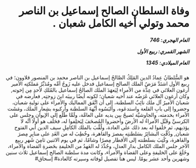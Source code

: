 <h1 dir="rtl">وفاة السلطان الصالح إسماعيل بن الناصر محمد وتولي أخيه الكامل شعبان .</h1>

<h5 dir="rtl">العام الهجري:  746

الشهر القمري: ربيع الأول

العام الميلادي: 1345</h5>

<p dir="rtl">هو السُّلطانُ عِمادُ الدين المَلِكُ الصَّالحُ إسماعيل بن الناصر محمد بن المنصور قلاوون؛ في ربيع الأول اشتَدَّ مَرَضُ الملك الصالح إسماعيل فدخل عليه زَوجُ أمِّه ومُدَبِّرُ مَملكتِه الأمير أرغون العلائي في عِدَّة من الأمراء لِيَعهَدَ الملك الصالحُ إسماعيل بالمُلكِ لأحدٍ مِن إخوته, وكان أرغون العلائي غَرَضُه عند أخيه شعبان؛ لكونه أيضًا ربيبَه ابنَ زوجتِه, فعارضه في شعبانَ الأميرُ آل ملك نائِبُ السلطنة، إلى أن اتَّفَق المماليك والأمراء على توليةِ شعبان، وحضروا إلى بابِ القلعة واستدعَوه، وألبَسُوه أبَّهةَ السلطنة وأركبوه بشِعارِ الملك، ومَشَت الأمراء بخدمته، والجاوشيَّة تَصيحُ بين يديه على العامَّة، ولَمَّا طَلَع إلى الإيوان وجلس على الكرسيِّ وقَبَّل الأمراءُ له الأرضَ وأحضروا المُصحَفَ لِيَحلِفوا له، فحَلَف هو أولًا أنَّه لا يؤذيهم، ثم حَلَفوا له بعد ذلك على العادة، ولُقِّبَ بالملك الكامِلِ سيف الدين أبي الفتوح شعبان, ودُقَّت البشائِرُ بسَلطنتِه بمصرَ والقاهرة، وخُطِبَ له من الغَدِ على منابِرِ مِصرَ والقاهرة، وكُتِبَ بسلطنته إلى الأقطار مِصرًا وشامًا، ثم في يوم الاثنين ثامِنَ شَهرِ ربيع الآخر جلس الملك الكامل بدارِ العدل، وجُدِّدَ له العَهدُ من الخليفةِ بحَضرةِ القضاة والأمراء، وخَلَعَ على الخليفةِ وعلى القضاة والأمراء، وكانت مدة سلطنة الصالح إسماعيل ثلاث سنين وشهرين وأحد عشر يومًا. ليس هنا تفصيل لوفاته وسيرته كالعادة# إسحاق#</p></br>
